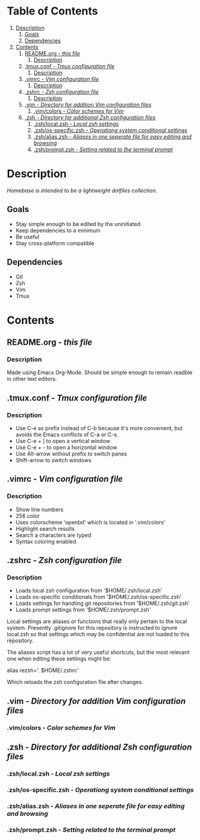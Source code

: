 
# Table of Contents

1.  [Description](#orgc0b7d81)
    1.  [Goals](#org75f7a78)
    2.  [Dependencies](#orgf89e2a9)
2.  [Contents](#org8636921)
    1.  [README.org - *this file*](#orgd94bba4)
        1.  [Description](#org2d82742)
    2.  [.tmux.conf - *Tmux configuration file*](#org9ac94d6)
        1.  [Description](#org5f071b2)
    3.  [.vimrc - *Vim configuration file*](#org4de84bd)
        1.  [Description](#orgc98e302)
    4.  [.zshrc - *Zsh configuration file*](#org5e0b714)
        1.  [Description](#org9f65d3f)
    5.  [.vim - *Directory for addition Vim configuration files*](#orgc5e0ede)
        1.  [.vim/colors - *Color schemes for Vim*](#orgfefd598)
    6.  [.zsh - *Directory for additional Zsh configuration files*](#orgc7e4e88)
        1.  [.zsh/local.zsh - *Local zsh settings*](#orgbf874fb)
        2.  [.zsh/os-specific.zsh - *Operationg system conditional settings*](#org800a57a)
        3.  [.zsh/alias.zsh - *Aliases in one seperate file for easy editing and browsing*](#orgb20cf12)
        4.  [.zsh/prompt.zsh - *Setting related to the terminal prompt*](#org4a45ced)


<a id="orgc0b7d81"></a>

# Description

*Homebase is intended to be a lightweight dotfiles collection.*


<a id="org75f7a78"></a>

## Goals

-   Stay simple enough to be edited by the uninitiated
-   Keep dependencies to a minimum
-   Be useful
-   Stay cross-platform compatible


<a id="orgf89e2a9"></a>

## Dependencies

-   Git
-   Zsh
-   Vim
-   Tmux


<a id="org8636921"></a>

# Contents


<a id="orgd94bba4"></a>

## README.org - *this file*


<a id="org2d82742"></a>

### Description

Made using Emacs Org-Mode. Should be simple enough to remain readble in other text editors.


<a id="org9ac94d6"></a>

## .tmux.conf - *Tmux configuration file*


<a id="org5f071b2"></a>

### Description

-   Use C-e as prefix instead of C-b because it's more convenient, but avoids the Emacs conflicts of C-a or C-s.
-   Use C-e + | to open a vertical window
-   Use C-e + - to open a horizontal window
-   Use Alt-arrow without prefix to switch panes
-   Shift-arrow to switch windows


<a id="org4de84bd"></a>

## .vimrc - *Vim configuration file*


<a id="orgc98e302"></a>

### Description

-   Show line numbers
-   256 color
-   Uses colorscheme 'openbd' which is located in '.vim/colors'
-   Highlight search results
-   Search a characters are typed
-   Syntax coloring enabled


<a id="org5e0b714"></a>

## .zshrc - *Zsh configuration file*


<a id="org9f65d3f"></a>

### Description

-   Loads local zsh configuration from '$HOME/.zsh/local.zsh'
-   Loads os-specific conditionals from '$HOME/.zsh/os-specific.zsh'
-   Loads settings for handling git repositories from '$HOME/.zsh/git.zsh'
-   Loads prompt settings from '$HOME/.zsh/prompt.zsh'

Local settings are aliases or functions that really only pertain to the local system. Presently .gitignore for this repository is instructed to ignore local.zsh so that settings which may be confidential are not loaded to this repository.

The aliases script has a lot of very useful shortcuts, but the most relevant one when editing these settings might be:

alias rezsh='. $HOME/.zshrc'

Which reloads the zsh configuration file after changes. 


<a id="orgc5e0ede"></a>

## .vim - *Directory for addition Vim configuration files*


<a id="orgfefd598"></a>

### .vim/colors - *Color schemes for Vim*


<a id="orgc7e4e88"></a>

## .zsh - *Directory for additional Zsh configuration files*


<a id="orgbf874fb"></a>

### .zsh/local.zsh - *Local zsh settings*


<a id="org800a57a"></a>

### .zsh/os-specific.zsh - *Operationg system conditional settings*


<a id="orgb20cf12"></a>

### .zsh/alias.zsh - *Aliases in one seperate file for easy editing and browsing*


<a id="org4a45ced"></a>

### .zsh/prompt.zsh - *Setting related to the terminal prompt*

